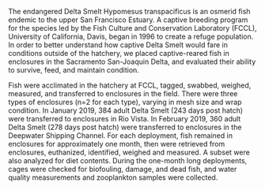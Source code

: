The endangered Delta Smelt Hypomesus transpacificus is an osmerid fish endemic to the upper San Francisco Estuary. A captive breeding program for the species led by the Fish Culture and Conservation Laboratory (FCCL), University of California, Davis, began in 1996 to create a refuge population. In order to better understand how captive Delta Smelt would fare in conditions outside of the hatchery, we placed captive-reared fish in enclosures in the Sacramento San-Joaquin Delta, and evaluated their ability to survive, feed, and maintain condition. 

Fish were acclimated in the hatchery at FCCL, tagged, swabbed, weighed, measured, and transferred to enclosures in the field. There were three types of enclosures (n=2 for each type), varying in mesh size and wrap condition. In January 2019, 384 adult Delta Smelt (243 days post hatch) were transferred to enclosures in Rio Vista. In February 2019, 360 adult Delta Smelt (278 days post hatch) were transferred to enclosures in the Deepwater Shipping Channel. For each deployment, fish remained in enclosures for approximately one month, then were retrieved from enclosures, euthanized, identified, weighed and measured. A subset were also analyzed for diet contents. During the one-month long deployments, cages were checked for biofouling, damage, and dead fish, and water quality measurements and zooplankton samples were collected. 
